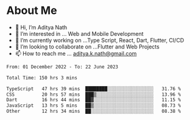# About Me

- 👋 Hi, I’m Aditya Nath
- 👀 I’m interested in ... Web and Mobile Development
- 🌱 I’m currently working on ...Type Script, React, Dart, Flutter, CI/CD
- 💞️ I’m looking to collaborate on ...Flutter and Web Projects
- 📫 How to reach me ... aditya.k.nath@gmail.com

<!--START_SECTION:waka-->

```txt
From: 01 December 2022 - To: 22 June 2023

Total Time: 150 hrs 3 mins

TypeScript   47 hrs 39 mins  ████████░░░░░░░░░░░░░░░░░   31.76 %
CSS          20 hrs 57 mins  ███▒░░░░░░░░░░░░░░░░░░░░░   13.96 %
Dart         16 hrs 44 mins  ██▓░░░░░░░░░░░░░░░░░░░░░░   11.15 %
JavaScript   13 hrs 5 mins   ██▒░░░░░░░░░░░░░░░░░░░░░░   08.73 %
Other        12 hrs 34 mins  ██░░░░░░░░░░░░░░░░░░░░░░░   08.38 %
```

<!--END_SECTION:waka-->

<!---
kronosking007/kronosking007 is a ✨ special ✨ repository because its `README.md` (this file) appears on your GitHub profile.
You can click the Preview link to take a look at your changes.
--->
